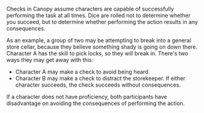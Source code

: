 Checks in Canopy assume characters are capable of successfully performing the task at all times. Dice are rolled not to determine whether you succeed, but to determine whether performing the action results in any consequences.

As an example, a group of two may be attempting to break into a general store cellar, because they believe something shady is going on down there. Character A has the skill to pick locks, so they will break in. There's two ways they may get away with this:
- Character A may make a check to avoid being heard.
- Character B may make a check to distract the storekeeper.
If either character succeeds, the check succeeds without consequences.

If a character does not have proficiency, both participants have disadvantage on avoiding the consequences of performing the action.